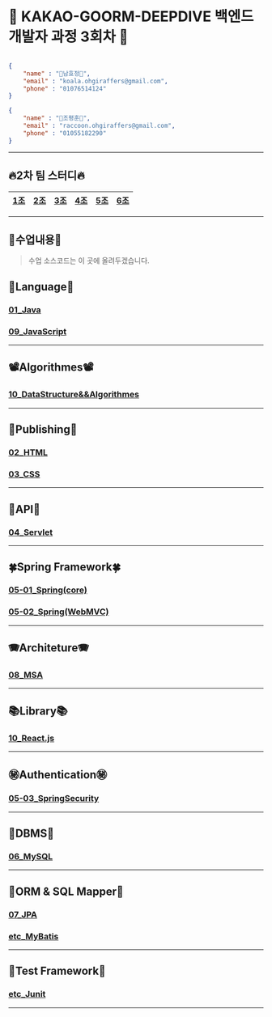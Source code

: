 # 🐨 KAKAO-GOORM-DEEPDIVE 백엔드 개발자 과정 3회차 🦝

```json

{
    "name" : "🐨남효정🐨",
    "email" : "koala.ohgiraffers@gmail.com",
    "phone" : "01076514124"
}

{
    "name" : "🦝조평훈🦝",
    "email" : "raccoon.ohgiraffers@gmail.com",
    "phone" : "01055182290"
}


```

---
## 🔥2차 팀 스터디🔥
| [1조](https://github.com/GOORM-DEEPDIVE-second-study) | [2조](https://github.com/1seok2jo) | [3조](https://github.com/GOORM-DEEPDIVE-SamSamHaJo) | [4조](https://github.com/goorm-incoding/deepdive-algo-study) | [5조](https://github.com/2025-GOORM-DEEPDIVE-Apr) | [6조](https://github.com/deepdiveTeamstudy)|
|---|---|---|---|---|---|

---
## 📖수업내용📖
> 수업 소스코드는 이 곳에 올려두겠습니다.
## 🎎Language🎎
### [01_Java](https://github.com/20250225-KAKAO-GOORM-DEEPDIVE/01_java)
### [09_JavaScript](https://github.com/20250225-KAKAO-GOORM-DEEPDIVE/09_JavaScript)
---

## 📽️Algorithmes📽️
### [10_DataStructure&&Algorithmes](https://github.com/20250225-KAKAO-GOORM-DEEPDIVE/10_DataStructure-Algorithmes)

---

## 🫵Publishing🫵
### [02_HTML](https://github.com/20250225-KAKAO-GOORM-DEEPDIVE/02_html)
### [03_CSS](https://github.com/20250225-KAKAO-GOORM-DEEPDIVE/03_css)
---
## 🍎API🍎
### [04_Servlet](https://github.com/20250225-KAKAO-GOORM-DEEPDIVE/04_servlet)
---
## 🍀Spring Framework🍀
### [05-01_Spring(core)](https://github.com/20250225-KAKAO-GOORM-DEEPDIVE/05-01_spring-core)
### [05-02_Spring(WebMVC)](https://github.com/20250225-KAKAO-GOORM-DEEPDIVE/05-02_spring-webmvc)
---
## 🪗Architeture🪗
### [08_MSA](https://github.com/20250225-KAKAO-GOORM-DEEPDIVE/08_MSA)
---

## 📚Library📚
### [10_React.js](https://github.com/20250225-KAKAO-GOORM-DEEPDIVE/11_React.js)

---

## ㊙️Authentication㊙️
### [05-03_SpringSecurity](https://github.com/20250225-KAKAO-GOORM-DEEPDIVE/05-03_spring-security)
---
## 📅DBMS📅
### [06_MySQL](https://github.com/20250225-KAKAO-GOORM-DEEPDIVE/06_mysql)
---
## 🍁ORM & SQL Mapper🍁
### [07_JPA](https://github.com/20250225-KAKAO-GOORM-DEEPDIVE/07_JPA)
### [etc_MyBatis](https://github.com/20250225-KAKAO-GOORM-DEEPDIVE/etc_MyBatis)
---
## 🧪Test Framework🧪
### [etc_Junit](https://github.com/20250225-KAKAO-GOORM-DEEPDIVE/etc_Junit)
---
